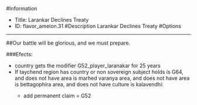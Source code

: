 #Information
 - Title: Larankar Declines Treaty
 - ID: flavor_ameion.31
#Description
Larankar Declines Treaty
#Options

___
##Our battle will be glorious, and we must prepare.

###Efects:<ul><li>country gets the modifier G52_player_laranakar for 25 years</li><li>If taychend region has country or non sovereign subject holds is G64, and does not have area is marhed varanya area, and does not have area is bettagophira area, and does not have culture is kalavendhi:</li><ul><li>add permanent claim = G52</li></ul></ul>
